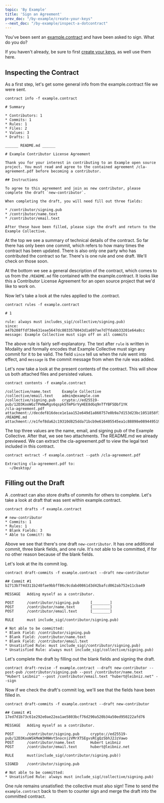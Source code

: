 ```yaml
---
topic: 'By Example'
title: 'Sign an Agreement'
prev_doc: "/by-example/create-your-keys"
--next_doc: "/by-example/inspect-a-dotcontract"
---
```


You've been sent an [example.contract](/public/example.contract) and have been asked to sign. What do you do?

If you haven't already, be sure to first [create your keys](/docs/by-example/create-your-keys), as well use them here.

## Inspecting the Contract

As a first step, let's get some general info from the example.contract file we were sent.

```wrapped
contract info -f example.contract

# Summary

* Contributors: 1
* Commits: 1
* Rules: 1
* Files: 2
* Values: 3
* Drafts: 1

______ README.md ______

# Example Contributor License Agreement

Thank you for your interest in contributing to an Example open source project. You must read and agree to the contained agreement /cla-agreement.pdf before becoming a contributor.

## Instructions

To agree to this agreement and join as new contributor, please complete the draft `new-contributor`.

When completing the draft, you will need fill out three fields:

* /contributor/signing.pub
* /contributor/name.text
* /contributor/email.text

After these have been filled, please sign the draft and return to the Example Collective.
```

At the top we see a summary of technical details of the contract. So far there has only been one commit, which refers to how many times the contract has been updated. There is also only one party who has contributed the contract so far. There's is one rule and one draft. We'll check on those soon.

At the bottom we see a general description of the contract, which comes to us from the `/README.md` file contained with the example.contract. It looks like this a Contributor License Agreement for an open source project that we'd like to work on.


Now let's take a look at the rules applied to the .contract.

```wrapped
contract rules -f example.contract

# 1

rule: always must includes_sig(/collective/signing.pub)   
since: a47b208ffdf38e631eae5647dc8033578043d1a697ae7d7fdabb33201e64a8cc
message: Example Collective must sign off on all commits
```

The above rule is fairly self-explanatory. The text after `rule` is written in Modality and formally encodes that Example Collective must sign any commit for it to be valid. The field `since` tell us when the rule went into effect, and `message` is the commit message from when the rule was added.

Let's now take a look at the present contents of the contract. This will show us both attached files and persisted values.

```
contract contents -f example.contract

/collective/name.text     Example Collective
/collective/email.text    admin@example.com
/collective/signing.pub   crypto://ed25519-pub/12D3KooWGzTPmNwRgs6qspk5TmPGrVyHEE8dGq9nTfYBF5Dbf1YK
/cla-agreement.pdf        attachment://decdef816dece1e1aa152e649d1a860757e0b9a7d153d23bc1051858f3db65c1
/README.md                attachment://e1fef8da62c19310d825dda71bcb9e616405545ea1c88898e089449519087241
```

The top three values are the name, email, and signing pub of the Example Collective. After that, we see two attachments. The README.md we already previewed. We can extract the cla-agreement.pdf to view the legal text included in this contract.

```
contract extract -f example.contract --path /cla-agreement.pdf

Extracting cla-agreement.pdf to:
  ~/Desktop/
```

## Filling out the Draft

A .contract can also store drafts of commits for others to complete. Let's take a look at draft that was sent within example.contract.

```
contract drafts -f example.contract

# new-contributor
* Commits: 1
* Rules: 1
* Blank Fields: 3
* Able to Commit?: No
```

Above we see that there's one draft `new-contributor`. It has one additional commit, three blank fields, and one rule. It's not able to be committed, if for no other reason because of the blank fields.

Let's look at the its commit log.

```
contract draft-commits -f example.contract --draft new-contributor

## Commit #1 b2713b774d311b248fae9bbff86c9cdabd0861d3d42bafcd062ab752e11cba49

MESSAGE   Adding myself as a contributor.

POST      /contributor/signing.pub     [________]
POST      /contributor/name.text       [________]
POST      /contributor/email.text      [________]

RULE      must include_sig(/contributor/signing.pub)

# Not able to be committed:
* Blank Field: /contributor/signing.pub
* Blank Field: /contributor/name.text
* Blank Field: /contributor/email.text
* Unsatisfied Rule: must include_sig(/contributor/signing.pub)
* Unsatisfied Rule: always must include_sig(/collective/signing.pub)
```

Let's complete the draft by filling out the blank fields and signing the draft.

```wrapped
contract draft-revise -f example.contract --draft new-contributor --post-pub /contributor/signing.pub --post /contributor/name.text "Hubert Leibniz" --post /contributor/email.text "hubert@leibniz.net" --sign
```

Now if we check the draft's commit log, we'll see that the fields have been filled in.

```
contract draft-commits -f example.contract --draft new-contributor

## Commit #1 17ed7d1b73c61e292e0ae22ea1ae5803bcf76d290a520b34a50ed950222afd76

MESSAGE   Adding myself as a contributor.

POST      /contributor/signing.pub     crypto://ed25519-pub/12D3KooWSkMeW3HNWvt5nocnjzVMrXTSEgvsRCgQzSbhJ2JzVawo
POST      /contributor/name.text       Hubert Leibniz
POST      /contributor/email.text      hubert@leibniz.net

RULE      must(include_sig(/contributor/signing.pub))

SIGNED    /contributor/signing.pub

# Not able to be committed:
* Unsatisfied Rule: always must include_sig(/collective/signing.pub)
```

One rule remains unsatisfied: the collective must also sign! Time to send the `example.contract` back to them to counter sign and merge the draft into the committed contract.